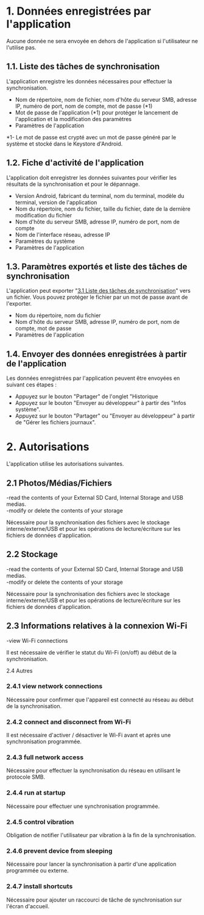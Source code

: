 # 1. Données enregistrées par l'application

Aucune donnée ne sera envoyée en dehors de l'application si l'utilisateur ne l'utilise pas.

## 1.1. Liste des tâches de synchronisation

L'application enregistre les données nécessaires pour effectuer la synchronisation.

- Nom de répertoire, nom de fichier, nom d'hôte du serveur SMB, adresse IP, numéro de port, nom de compte, mot de passe (*1)
- Mot de passe de l'application (*1) pour protéger le lancement de l'application et la modification des paramètres
- Paramètres de l'application

*1- Le mot de passe est crypté avec un mot de passe généré par le système et stocké dans le Keystore d'Android.

## 1.2. Fiche d'activité de l'application

L'application doit enregistrer les données suivantes pour vérifier les résultats de la synchronisation et pour le dépannage.
- Version Android, fabricant du terminal, nom du terminal, modèle du terminal, version de l'application
- Nom du répertoire, nom du fichier, taille du fichier, date de la dernière modification du fichier
- Nom d'hôte du serveur SMB, adresse IP, numéro de port, nom de compte
- Nom de l'interface réseau, adresse IP
- Paramètres du système
- Paramètres de l'application

## 1.3. Paramètres exportés et liste des tâches de synchronisation

L'application peut exporter "[3.1 Liste des tâches de synchronisation](#_3.1._Liste_des)" vers un fichier. Vous pouvez protéger le fichier par un mot de passe avant de l'exporter.

- Nom du répertoire, nom du fichier
- Nom d'hôte du serveur SMB, adresse IP, numéro de port, nom de compte, mot de passe
- Paramètres de l'application

## 1.4. Envoyer des données enregistrées à partir de l'application

Les données enregistrées par l'application peuvent être envoyées en suivant ces étapes :

- Appuyez sur le bouton "Partager" de l'onglet "Historique
- Appuyez sur le bouton "Envoyer au développeur" à partir des "Infos système".
- Appuyez sur le bouton "Partager" ou "Envoyer au développeur" à partir de "Gérer les fichiers journaux".

# 2. Autorisations

L'application utilise les autorisations suivantes.

## 2.1 Photos/Médias/Fichiers

-read the contents of your External SD Card, Internal Storage and USB medias.  
-modify or delete the contents of your storage

Nécessaire pour la synchronisation des fichiers avec le stockage interne/externe/USB et pour les opérations de lecture/écriture sur les fichiers de données d'application.

## 2.2 Stockage

-read the contents of your External SD Card, Internal Storage and USB medias.  
-modify or delete the contents of your storage

Nécessaire pour la synchronisation des fichiers avec le stockage interne/externe/USB et pour les opérations de lecture/écriture sur les fichiers de données d'application.

## 2.3 Informations relatives à la connexion Wi-Fi

-view Wi-Fi connections

Il est nécessaire de vérifier le statut du Wi-Fi (on/off) au début de la synchronisation.

2.4 Autres

### 2.4.1 view network connections

Nécessaire pour confirmer que l'appareil est connecté au réseau au début de la synchronisation.

### 2.4.2 connect and disconnect from Wi-Fi

Il est nécessaire d'activer / désactiver le Wi-Fi avant et après une synchronisation programmée.

### 2.4.3 full network access

Nécessaire pour effectuer la synchronisation du réseau en utilisant le protocole SMB.

### 2.4.4 run at startup

Nécessaire pour effectuer une synchronisation programmée.

### 2.4.5 control vibration

Obligation de notifier l'utilisateur par vibration à la fin de la synchronisation.

### 2.4.6 prevent device from sleeping

Nécessaire pour lancer la synchronisation à partir d'une application programmée ou externe.

### 2.4.7 install shortcuts

Nécessaire pour ajouter un raccourci de tâche de synchronisation sur l'écran d'accueil.

 